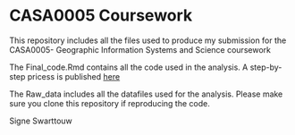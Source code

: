 # CASA0005 Coursework

This repository includes all the files used to produce my submission for the CASA0005- Geographic Information Systems and Science coursework 

The Final_code.Rmd contains all the code used in the analysis. A step-by-step pricess is published [here](https://signesw.github.io/CASA0005_Coursework/)

The Raw_data includes all the datafiles used for the analysis. Please make sure you clone this repository if reproducing the code.

Signe Swarttouw


